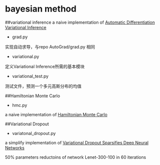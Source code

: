 # bayesian method

##variational inference
  a naive implementation of [Automatic Differentiation Variational Inference](https://dl.acm.org/doi/pdf/11.5555/3122009.3122023)

  - grad.py

  实现自动求导，与repo AutoGrad/grad.py 相同

  - variational.py

  定义Variational Inference所需的基本模块

  - variational_test.py

  测试文件，预测一个多元高斯分布的均值

##Hamiltonian Monte Carlo

  - hmc.py

  a naive implementation of [Hamiltonian Monte Carlo](https://arxiv.org/pdf/1206.1901.pdf)

##Variational Dropout

  - variatonal_dropout.py

  a simplify implementation of [Variational Dropout Sparsifies Deep Neural Networks](https://arxiv.org/pdf/1701.05369.pdf)

  50% parameters reductoins of network Lenet-300-100 in 60 iterations

